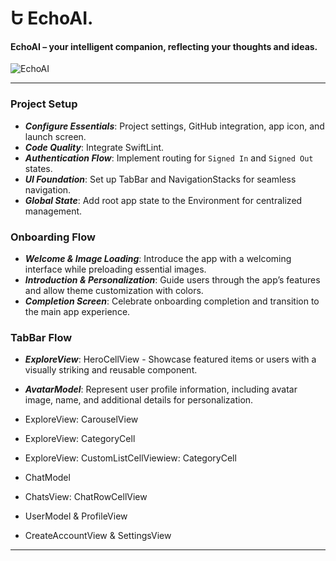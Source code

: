 Ե EchoAI.
=====

#### EchoAI – your intelligent companion, reflecting your thoughts and ideas.

![EchoAI](https://github.com/user-attachments/assets/8b2c99e2-7440-4565-b780-b1206da7ba3b) 

-----

### Project Setup

- ***Configure Essentials***: Project settings, GitHub integration, app icon, and launch screen.
- ***Code Quality***: Integrate SwiftLint.
- ***Authentication Flow***: Implement routing for `Signed In` and `Signed Out` states.
- ***UI Foundation***: Set up TabBar and NavigationStacks for seamless navigation.
- ***Global State***: Add root app state to the Environment for centralized management. 

### Onboarding Flow

- ***Welcome & Image Loading***: Introduce the app with a welcoming interface while preloading essential images.
- ***Introduction & Personalization***: Guide users through the app’s features and allow theme customization with colors.
- ***Completion Screen***: Celebrate onboarding completion and transition to the main app experience.

### TabBar Flow

- ***ExploreView***: HeroCellView - Showcase featured items or users with a visually striking and reusable component.
- ***AvatarModel***: Represent user profile information, including avatar image, name, and additional details for personalization.
  
- ExploreView: CarouselView
- ExploreView: CategoryCell
- ExploreView: CustomListCellViewiew: CategoryCell
- ChatModel
- ChatsView: ChatRowCellView
- UserModel & ProfileView
- CreateAccountView & SettingsView
  
-----
